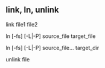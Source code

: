 ## link, ln, unlink

link file1 file2

ln [-fs] [-L|-P] source_file target_file

ln [-fs] [-L|-P] source_file... target_dir

unlink file

